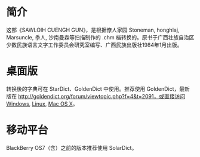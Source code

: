 简介
====

这部《SAWLOIH CUENGH GUN》，是根据僚人家园 Stoneman, honghlaj, Marsuncle, 季人, 沙南曼森等扫描制作的 .chm 档转换的。原书于广西壮族自治区少数民族语言文字工作委员会研究室编写、广西民族出版社1984年1月出版。

桌面版
======

转换後的字典可在 StarDict、GoldenDict 中使用。推荐使用 GoldenDict，最新版在 http://goldendict.org/forum/viewtopic.php?f=4&t=2091，或直接访问 [Windows](http://example.com/), [Linux](http://example.com/), [Mac OS X](http://example.com/)。

移动平台
========

BlackBerry OS7（含）之前的版本推荐使用 SolarDict。

